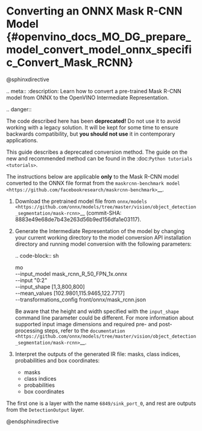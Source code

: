# Converting an ONNX Mask R-CNN Model {#openvino_docs_MO_DG_prepare_model_convert_model_onnx_specific_Convert_Mask_RCNN}

@sphinxdirective

.. meta::
   :description: Learn how to convert a pre-trained Mask 
                 R-CNN model from ONNX to the OpenVINO Intermediate Representation.

.. danger::

   The code described here has been **deprecated!** Do not use it to avoid working with a legacy solution. It will be kept for some time to ensure backwards compatibility, but **you should not use** it in contemporary applications.

   This guide describes a deprecated conversion method. The guide on the new and recommended method can be found in the :doc:`Python tutorials <tutorials>`.

The instructions below are applicable **only** to the Mask R-CNN model converted to the ONNX file format from the `maskrcnn-benchmark model <https://github.com/facebookresearch/maskrcnn-benchmark>`__.

1. Download the pretrained model file from `onnx/models <https://github.com/onnx/models/tree/master/vision/object_detection_segmentation/mask-rcnn>`__ (commit-SHA: 8883e49e68de7b43e263d56b9ed156dfa1e03117).

2. Generate the Intermediate Representation of the model by changing your current working directory to the model conversion API installation directory and running model conversion with the following parameters:

   .. code-block:: sh

      mo \
      --input_model mask_rcnn_R_50_FPN_1x.onnx \
      --input "0:2" \
      --input_shape [1,3,800,800] \
      --mean_values [102.9801,115.9465,122.7717] \
      --transformations_config front/onnx/mask_rcnn.json


   Be aware that the height and width specified with the ``input_shape`` command line parameter could be different. For more information about supported input image dimensions    and required pre- and post-processing steps, refer to the `documentation <https://github.com/onnx/models/tree/master/vision/object_detection_segmentation/mask-rcnn>`__.

3. Interpret the outputs of the generated IR file: masks, class indices, probabilities and box coordinates:

   * masks
   * class indices
   * probabilities
   * box coordinates

The first one is a layer with the name ``6849/sink_port_0``, and rest are outputs from the ``DetectionOutput`` layer.

@endsphinxdirective
